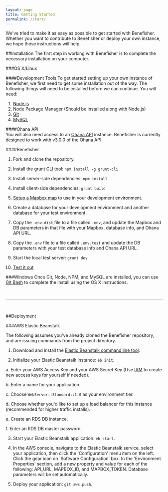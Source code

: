 ```yaml
---
layout: page
title: Getting Started
permalink: /start/
---
```


We've tried to make it as easy as possible to get started with Benefisher. Whether you want to contribute to Benefisher or deploy your own instance, we hope these instructions will help.

##Installation
The first step in working with Benefisher is to complete the necessary installation on your computer.

###OS X/Linux

####Development Tools
To get started setting up your own instance of Benefisher, we first need to get some installation out of the way.
The following things will need to be installed before we can continue. You will need:

  1. [Node.js](https://github.com/joyent/node/wiki/installing-node.js-via-package-manager)
  2. Node Package Manager (Should be installed along with Node.js)
  3. [Git](https://help.github.com/articles/set-up-git/)
  4. [MySQL](http://dev.mysql.com/doc/refman/5.0/en/macosx-installation.html)

####Ohana API  
You will also need access to an [Ohana API](http://ohanapi.org/) instance. Benefisher is currently designed to work with v3.0.0 of the Ohana API.

####Benefisher
1. Fork and clone the repository.
 
2. Install the grunt CLI tool: `npm install -g grunt-cli`

3. Install server-side dependencies: `npm install`

4. Install client-side dependencies: `grunt build`

5. [Setup a Mapbox map](https://www.mapbox.com/help/creating-new-map/) to use in your development environment.

6. Create a database for your development environment and another database for your test environment.

7. Copy the `.env.dist` file to a file called `.env`, and update the Mapbox and DB parameters in that file with your Mapbox, database info, and Ohana API URL.

8. Copy the `.env` file to a file called `.env.test` and update the DB parameters with your test database info and Ohana API URL.

9. Start the local test server: `grunt dev`

10. [Test it out](http://localhost:3000)

###Windows
Once Git, Node, NPM, and MySQL are installed, you can use [Git Bash](http://msysgit.github.io/) to complete the install using the OS X instructions.

<br />
<hr />
<br />

##Deployment

###AWS Elastic Beanstalk

The following assumes you've already cloned the Benefisher repository, and are issuing commands from the project directory.

1. Download and install the [Elastic Beanstalk command line tool](http://aws.amazon.com/code/6752709412171743).

2. Initialize your Elastic Beanstalk instance: `eb init`.

  a. Enter your AWS Access Key and your AWS Secret Key (Use [IAM](http://docs.aws.amazon.com/IAM/latest/UserGuide/ManagingCredentials.html) to create new access keys for yourself if needed).

  b. Enter a name for your application.

  c. Choose `WebServer::Standard::1.0` as your environment tier.

  d. Choose whether you'd like to set up a load balancer for this instance (recommended for higher traffic installs).

  e. Create an RDS DB instance.

  f. Enter an RDS DB master password.

3. Start your Elastic Beanstalk application: `eb start`.

4. In the AWS console, navigate to the Elastic Beanstalk service, select your application, then click the 'Configuration' menu item on the left. Click the gear icon on 'Software Configuration' box. In the 'Environment Properties' section, add a new property and value for each of the following: API_URL, MAPBOX_ID, and MAPBOX_TOKEN. Database parameters will be set automatically.

5. Deploy your application: `git aws.push`.
